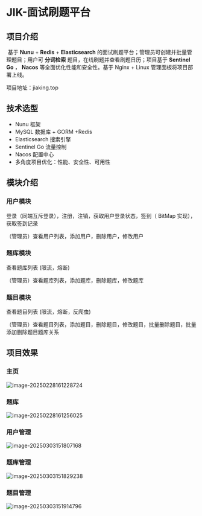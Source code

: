 # JIK-面试刷题平台

## 项目介绍

​	基于 **Nunu** + **Redis** + **Elasticsearch** 的面试刷题平台；管理员可创建并批量管理题目；用户可 **分词检索** 题目，在线刷题并查看刷题日历；项目基于 **Sentinel Go** ， **Nacos** 等全面优化性能和安全性。基于 Nginx + Linux 管理面板将项目部署上线。

项目地址：jiaking.top

## 技术选型

- Nunu 框架
- MySQL 数据库 + GORM +Redis
- Elasticsearch 搜索引擎
- Sentinel Go 流量控制
- Nacos 配置中心
- 多角度项目优化：性能、安全性、可用性

## 模块介绍

### 用户模块

登录（同端互斥登录），注册，注销，获取用户登录状态，签到（ BitMap 实现），获取签到记录

（管理员）查看用户列表，添加用户，删除用户，修改用户

### 题库模块

查看题库列表 (限流，熔断)

（管理员）查看题库列表，添加题库，删除题库，修改题库

### 题目模块

查看题目列表 (限流，熔断，反爬虫)

（管理员）查看题目列表，添加题目，删除题目，修改题目，批量删除题目，批量添加删除题目题库关系

## 项目效果

### 主页

![image-20250228161228724](C:\Users\DELL\AppData\Roaming\Typora\typora-user-images\image-20250228161228724.png)

### 题库

![image-20250228161256025](C:\Users\DELL\AppData\Roaming\Typora\typora-user-images\image-20250228161256025.png)

### 用户管理

![image-20250303151807168](C:\Users\DELL\AppData\Roaming\Typora\typora-user-images\image-20250303151807168.png)

### 题库管理

![image-20250303151829238](C:\Users\DELL\AppData\Roaming\Typora\typora-user-images\image-20250303151829238.png)

### 题目管理

![image-20250303151914796](C:\Users\DELL\AppData\Roaming\Typora\typora-user-images\image-20250303151914796.png)
